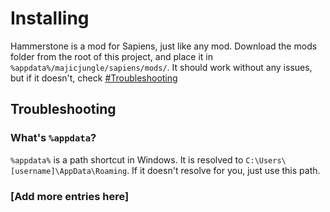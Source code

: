 # Installing
Hammerstone is a mod for Sapiens, just like any mod. Download the mods folder from the root of this project, and place it in `%appdata%/majicjungle/sapiens/mods/`. It should work without any issues, but if it doesn't, check [#Troubleshooting](#troubleshooting)

## Troubleshooting

### What's `%appdata`?
`%appdata%` is a path shortcut in Windows. It is resolved to `C:\Users\[username]\AppData\Roaming`. If it doesn't resolve for you, just use this path.

### [Add more entries here]